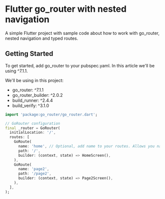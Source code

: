 # Flutter go_router with nested navigation

A simple Flutter project with sample code about how to work with go_router, nested navigation and typed routes.

## Getting Started

To get started, add go_router to your pubspec.yaml. In this article we'll be using ^7.1.1.

We'll be using in this project:
- go_router: ^7.1.1
- go_router_builder: ^2.0.2
- build_runner: ^2.4.4
- build_verify: ^3.1.0


```dart
import 'package:go_router/go_router.dart';

// GoRouter configuration
final _router = GoRouter(
  initialLocation: '/',
  routes: [
    GoRoute(
      name: 'home', // Optional, add name to your routes. Allows you navigate by name instead of path
      path: '/',
      builder: (context, state) => HomeScreen(),
    ),
    GoRoute(
      name: 'page2',
      path: '/page2',
      builder: (context, state) => Page2Screen(),
    ),
  ],
);
```


